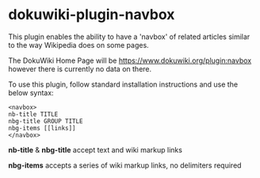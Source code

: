 # dokuwiki-plugin-navbox
This plugin enables the ability to have a 'navbox' of related articles similar to the way Wikipedia does on some pages.

The DokuWiki Home Page will be https://www.dokuwiki.org/plugin:navbox however there is currently no data on there.

To use this plugin, follow standard installation instructions and use the below syntax:
```
<navbox>
nb-title TITLE
nbg-title GROUP TITLE
nbg-items [[links]]
</navbox>
```

**nb-title** & **nbg-title** accept text and wiki markup links

**nbg-items** accepts a series of wiki markup links, no delimiters required
